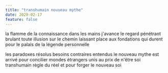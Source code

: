 ```yaml
---
title: "transhumain nouveau mythe"
date: 2020-02-17
feature: false
---
```


la flamme de la connaissance dans les mains
j'avance le regard pénétrant
brulant toute illusion sur le chemin
laissant place aux fondations qui durent
pour le palais de la légende personnelle

les paradoxes résolus
besoins contraires entendus
le nouveau mythe est arrivé
pour concilier mondes étrangers
unis au prix de n'être soi
transhumain règle du réel
et pour forger le nouveau soi
